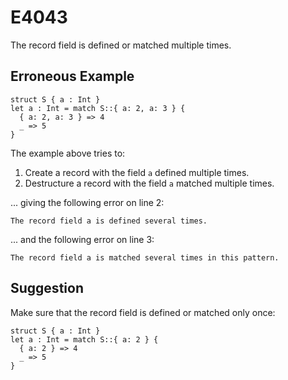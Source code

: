 # E4043

The record field is defined or matched multiple times.

## Erroneous Example

```moonbit
struct S { a : Int }
let a : Int = match S::{ a: 2, a: 3 } {
  { a: 2, a: 3 } => 4
  _ => 5
}
```

The example above tries to:

1. Create a record with the field `a` defined multiple times.
1. Destructure a record with the field `a` matched multiple times.

... giving the following error on line 2:

```
The record field a is defined several times.
```

... and the following error on line 3:

```
The record field a is matched several times in this pattern.
```

## Suggestion

Make sure that the record field is defined or matched only once:

```moonbit
struct S { a : Int }
let a : Int = match S::{ a: 2 } {
  { a: 2 } => 4
  _ => 5
}
```
